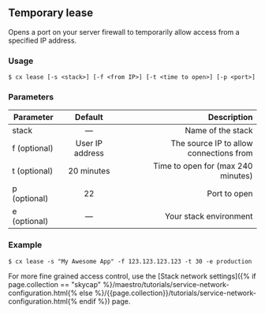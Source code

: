 ## Temporary lease

Opens a port on your server firewall to temporarily allow access from a specified IP address.


### Usage

```
$ cx lease [-s <stack>] [-f <from IP>] [-t <time to open>] [-p <port>]
```




### Parameters

|		Parameter 		   |	Default		|   Description    |
|--------------------------|:--------------:| ----------------:|
|stack 					   |		—		|Name of the stack|
|f (optional)	   | 	User IP address		| The source IP to allow connections from|
|t (optional)	 	   |	20 minutes	| Time to open for (max 240 minutes) |
|p (optional)	 	   |	22	| Port to open |
|e (optional)	 	   |	—	| Your stack environment |

### Example

```
$ cx lease -s "My Awesome App" -f 123.123.123.123 -t 30 -e production
```
For more fine grained access control, use the [Stack network settings]({% if page.collection == "skycap" %}/maestro/tutorials/service-network-configuration.html{% else %}/{{page.collection}}/tutorials/service-network-configuration.html{% endif %}) page.


